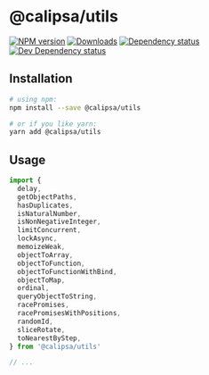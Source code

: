 # @calipsa/utils

[![NPM version][npm-image]][npm-url] [![Downloads][downloads-image]][npm-url] [![Dependency status][david-dm-image]][david-dm-url] [![Dev Dependency status][david-dm-dev-image]][david-dm-dev-url]

## Installation
```bash
# using npm:
npm install --save @calipsa/utils

# or if you like yarn:
yarn add @calipsa/utils
```

## Usage
```javascript
import {
  delay,
  getObjectPaths,
  hasDuplicates,
  isNaturalNumber,
  isNonNegativeInteger,
  limitConcurrent,
  lockAsync,
  memoizeWeak,
  objectToArray,
  objectToFunction,
  objectToFunctionWithBind,
  objectToMap,
  ordinal,
  queryObjectToString,
  racePromises,
  racePromisesWithPositions,
  randomId,
  sliceRotate,
  toNearestByStep,
} from '@calipsa/utils'

// ...
```

[npm-url]: https://npmjs.org/package/@calipsa/utils
[downloads-image]: http://img.shields.io/npm/dm/@calipsa/utils.svg
[npm-image]: http://img.shields.io/npm/v/@calipsa/utils.svg
[david-dm-url]:https://david-dm.org/inker/@calipsa/utils
[david-dm-image]:https://david-dm.org/inker/@calipsa/utils.svg
[david-dm-dev-url]:https://david-dm.org/inker/@calipsa/utils#info=devDependencies
[david-dm-dev-image]:https://david-dm.org/inker/@calipsa/utils/dev-status.svg

